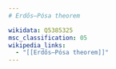 ```yaml
---
# Erdős–Pósa theorem

wikidata: Q5385325
msc_classification: 05
wikipedia_links:
  - "[[Erdős–Pósa theorem]]"
---
```

